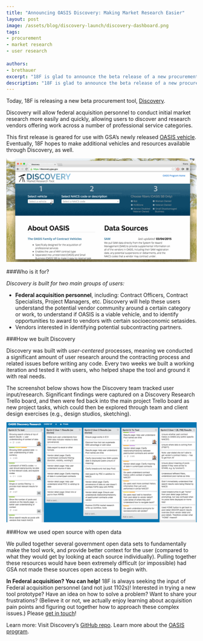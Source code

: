```yaml
---
title: "Announcing OASIS Discovery: Making Market Research Easier"
layout: post
image: /assets/blog/discovery-launch/discovery-dashboard.png
tags:
- procurement
- market research
- user research

authors:
- brethauer
excerpt: "18F is glad to announce the beta release of a new procurement tool, Discovery. Discovery will allow federal acquisition personnel to conduct initial market research more easily and quickly - allowing users to discover and research vendors offering work across a number of professional service categories. "
description: "18F is glad to announce the beta release of a new procurement tool, Discovery. Discovery will allow federal acquisition personnel to conduct initial market research more easily and quickly - allowing users to discover and research vendors offering work across a number of professional service categories. "
---
```



Today, 18F is releasing a new beta procurement tool, [Discovery](https://discovery.gsa.gov).

Discovery will allow federal acquisition personnel to conduct initial market research more easily and quickly, allowing users to discover and research vendors offering work across a number of professional service categories.

This first release is geared for use with GSA’s newly released [OASIS vehicle](http://www.federaltimes.com/story/government/acquisition/gsa-gwac/2014/12/17/oasis-signals-a-new-era-for-gsa/20549171/). Eventually, 18F hopes to make additional vehicles and resources available through Discovery, as well.

![Screen: Discovery Homepage](/assets/blog/discovery-launch/discovery-intro.gif)

###Who is it for?

*Discovery is built for two main groups of users:*

+ **Federal acquisition personnel**, including: Contract Officers, Contract Specialists, Project Managers, etc. Discovery will help these users understand the potential vendor community around a certain category or work, to understand if OASIS is a viable vehicle, and to identify opportunities to award to vendors with certain socioeconomic setasides.
+ Vendors interested in identifying potential subcontracting partners.

###How we built Discovery

Discovery was built with *user-centered* processes, meaning we conducted a significant amount of user research around the contracting process and related issues before writing any code. Every two weeks we built a working iteration and tested it with users, who helped shape the tool and ground it with real needs.

The screenshot below shows how the Discovery team tracked user input/research. Significant findings were captured on a Discovery Research Trello board, and then were fed back into the main project Trello board as new project tasks, which could then be explored through team and client design exercises (e.g., design studios, sketching).

![Trello Board for Discovery Research Process](/assets/blog/discovery-launch/trelloboard.png)

###How we used open source with open data

We pulled together several government open data sets to fundamentally make the tool work, and provide better context for the user (compared to what they would get by looking at each source individually).  Pulling together these resources would have been extremely difficult (or impossible) had GSA not made these sources open access to begin with.

   **In Federal acquisition? You can help!**
   18F is always seeking the input of Federal acquisition personnel (and not just 1102s)!  Interested in trying a new tool prototype? Have an idea on how to solve a problem? Want to share your frustrations? (Believe it or not, we actually enjoy learning about acquisition pain points and figuring out together how to approach these complex issues.)
   Please [get in touch](mailto:discovery-18f@gsa.gov)!

Learn more:
   Visit Discovery’s [GitHub repo](https://github.com/18F/discovery).
   Learn more about the [OASIS program](http://www.gsa.gov/portal/content/161367).
